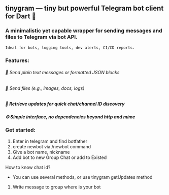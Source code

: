 ## tinygram — tiny but powerful Telegram bot client for Dart 🚀

### A minimalistic yet capable wrapper for sending messages and files to Telegram via bot API.

`Ideal for bots, logging tools, dev alerts, CI/CD reports.`

### Features:
###### 📩 Send plain text messages or formatted JSON blocks

###### 📎 Send files (e.g., images, docs, logs)

##### 🧪 Retrieve updates for quick chat/channel ID discovery

##### ⚙️ Simple interface, no dependencies beyond http and mime



### Get started: 
1. Enter in telegram and find botfather
2. create newbot via /newbot command
3. Give a bot name, nickname 
4. Add bot to new Group Chat or add to Existed
 
 How to know chat id? 
 * You can use several methods, or use tinygram getUpdates method
 1. Write message to group where is your bot 